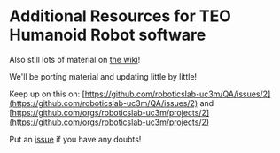 # Additional Resources for TEO Humanoid Robot software

Also still lots of material on [the wiki](http://robots.uc3m.es)!

We'll be porting material and updating little by little!

Keep up on this on: [https://github.com/roboticslab-uc3m/QA/issues/2](https://github.com/roboticslab-uc3m/QA/issues/2) and [https://github.com/orgs/roboticslab-uc3m/projects/2](https://github.com/orgs/roboticslab-uc3m/projects/2)

Put an [issue](https://github.com/roboticslab-uc3m/teo-software-manual/issues/new) if you have any doubts!

